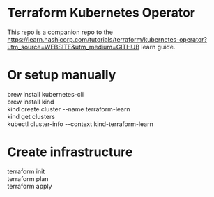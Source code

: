 # Terraform Kubernetes Operator

This repo is a companion repo to the
https://learn.hashicorp.com/tutorials/terraform/kubernetes-operator?utm_source=WEBSITE&utm_medium=GITHUB
learn guide.

# Or setup manually
brew install kubernetes-cli  
brew install kind  
kind create cluster --name terraform-learn  
kind get clusters  
kubectl cluster-info --context kind-terraform-learn  

# Create infrastructure
terraform init  
terraform plan  
terraform apply  
